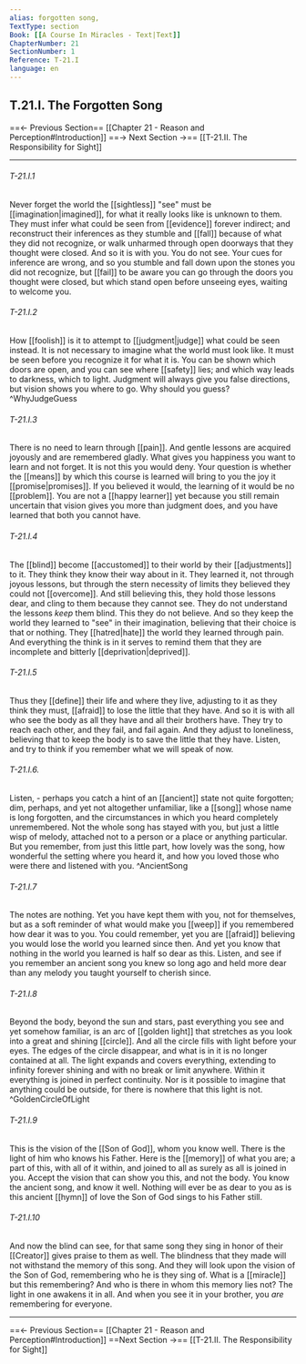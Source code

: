```yaml
---
alias: forgotten song, 
TextType: section
Book: [[A Course In Miracles - Text|Text]]
ChapterNumber: 21
SectionNumber: 1
Reference: T-21.I
language: en
---
```

## T.21.I. The Forgotten Song


==<- Previous Section== [[Chapter 21 - Reason and Perception#Introduction]]
==-> Next Section ->== [[T-21.II. The Responsibility for Sight]]

***
###### T-21.I.1
Never forget the world the [[sightless]] "see" must be [[imagination|imagined]], for what it really looks like is unknown to them. They must infer what could be seen from [[evidence]] forever indirect; and reconstruct their inferences as they stumble and [[fall]] because of what they did not recognize, or walk unharmed through open doorways that they thought were closed. And so it is with you. You do not see. Your cues for inference are wrong, and so you stumble and fall down upon the stones you did not recognize, but [[fail]] to be aware you can go through the doors you thought were closed, but which stand open before unseeing eyes, waiting to welcome you.

###### T-21.I.2
How [[foolish]] is it to attempt to [[judgment|judge]] what could be seen instead. It is not necessary to imagine what the world must look like. It must be seen before you recognize it for what it is. You can be shown which doors are open, and you can see where [[safety]] lies; and which way leads to darkness, which to light. Judgment will always give you false directions, but vision shows you where to go. Why should you guess? ^WhyJudgeGuess

###### T-21.I.3
There is no need to learn through [[pain]]. And gentle lessons are acquired joyously and are remembered gladly. What gives you happiness you want to learn and not forget. It is not this you would deny. Your question is whether the [[means]] by which this course is learned will bring to you the joy it [[promise|promises]]. If you believed it would, the learning of it would be no [[problem]]. You are not a [[happy learner]] yet because you still remain uncertain that vision gives you more than judgment does, and you have learned that both you cannot have.

###### T-21.I.4
The [[blind]] become [[accustomed]] to their world by their [[adjustments]] to it. They think they know their way about in it. They learned it, not through joyous lessons, but through the stern necessity of limits they believed they could not [[overcome]]. And still believing this, they hold those lessons dear, and cling to them because they cannot see. They do not understand the lessons _keep_ them blind. This they do not believe. And so they keep the world they learned to "see" in their imagination, believing that their choice is that or nothing. They [[hatred|hate]] the world they learned through pain. And everything the think is in it serves to remind them that they are incomplete and bitterly [[deprivation|deprived]]. 

###### T-21.I.5
Thus they [[define]] their life and where they live, adjusting to it as they think they must, [[afraid]] to lose the little that they have. And so it is with all who see the body as all they have and all their brothers have. They try to reach each other, and they fail, and fail again. And they adjust to loneliness, believing that to keep the body is to save the little that they have. Listen, and try to think if you remember what we will speak of now.

###### T-21.I.6.
Listen, - perhaps you catch a hint of an [[ancient]] state not quite forgotten; dim, perhaps, and yet not altogether unfamiliar, like a [[song]] whose name is long forgotten, and the circumstances in which you heard completely unremembered. Not the whole song has stayed with you, but just a little wisp of melody, attached not to a person or a place or anything particular. But you remember, from just this little part, how lovely was the song, how wonderful the setting where you heard it, and how you loved those who were there and listened with you. ^AncientSong

###### T-21.I.7
The notes are nothing. Yet you have kept them with you, not for themselves, but as a soft reminder of what would make you [[weep]] if you remembered how dear it was to you. You could remember, yet you are [[afraid]] believing you would lose the world you learned since then. And yet you know that nothing in the world you learned is half so dear as this. Listen, and see if you remember an ancient song you knew so long ago and held more dear than any melody you taught yourself to cherish since.

###### T-21.I.8
Beyond the body, beyond the sun and stars, past everything you see and yet somehow familiar, is an arc of [[golden light]] that stretches as you look into a great and shining [[circle]]. And all the circle fills with light before your eyes. The edges of the circle disappear, and what is in it is no longer contained at all. The light expands and covers everything, extending to infinity forever shining and with no break or limit anywhere. Within it everything is joined in perfect continuity. Nor is it possible to imagine that anything could be outside, for there is nowhere that this light is not. ^GoldenCircleOfLight

###### T-21.I.9
This is the vision of the [[Son of God]], whom you know well. There is the light of him who knows his Father. Here is the [[memory]] of what you are; a part of this, with all of it within, and joined to all as surely as all is joined in you. Accept the vision that can show you this, and not the body. You know the ancient song, and know it well. Nothing will ever be as dear to you as is this ancient [[hymn]] of love the Son of God sings to his Father still.

###### T-21.I.10
And now the blind can see, for that same song they sing in honor of their [[Creator]] gives praise to them as well. The blindness that they made will not withstand the memory of this song. And they will look upon the vision of the Son of God, remembering who he is they sing of. What is a [[miracle]] but this remembering? And who is there in whom this memory lies not? The light in one awakens it in all. And when you see it in your brother, you _are_ remembering for everyone.

***

==<- Previous Section== [[Chapter 21 - Reason and Perception#Introduction]]
==Next Section ->== [[T-21.II. The Responsibility for Sight]]
